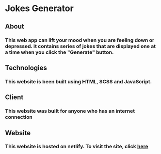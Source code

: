 # Jokes Generator

## About
### This web app can lift your mood when you are feeling down or depressed. It contains series of jokes that are displayed one at a time when you click the "Generate" button. 

## Technologies
### This website is been built using HTML, SCSS and JavaScript.

## Client
### This website was built for anyone who has an internet connection

## Website
### This website is hosted on netlify. To visit the site, click [here](https://funny-jokes.netlify.app/)
